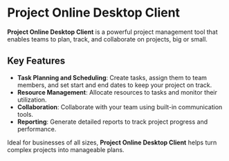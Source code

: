 # Project Online Desktop Client

**Project Online Desktop Client** is a powerful project management tool that enables teams to plan, track, and collaborate on projects, big or small. 

## Key Features
- **Task Planning and Scheduling**: Create tasks, assign them to team members, and set start and end dates to keep your project on track.
- **Resource Management**: Allocate resources to tasks and monitor their utilization.
- **Collaboration**: Collaborate with your team using built-in communication tools.
- **Reporting**: Generate detailed reports to track project progress and performance.

Ideal for businesses of all sizes, **Project Online Desktop Client** helps turn complex projects into manageable plans.